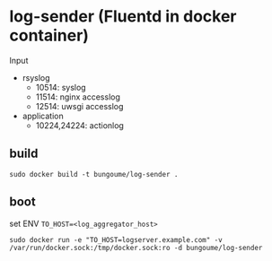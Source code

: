 # log-sender (Fluentd in docker container)

Input

* rsyslog
  * 10514: syslog
  * 11514: nginx accesslog
  * 12514: uwsgi accesslog
* application
  * 10224,24224: actionlog

## build

```
sudo docker build -t bungoume/log-sender .
```

## boot

set ENV `TO_HOST=<log_aggregator_host>`

```
sudo docker run -e "TO_HOST=logserver.example.com" -v /var/run/docker.sock:/tmp/docker.sock:ro -d bungoume/log-sender
```

